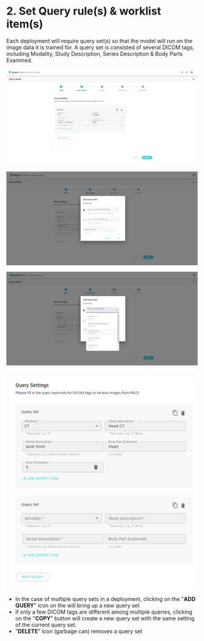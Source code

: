 # 2. Set Query rule(s) & worklist item(s)

Each deployment will require query set(s) so that the model will run on the image data it is trained for. A query set is consisted of several DICOM tags, including Modality, Study Description, Series Description & Body Parts Examined.

![](../../.gitbook/assets/Deeploy-adm-4-1-2.png)

![Other than the 4 DICOM tags listed, additional query items can be added to make the deployment more specific](../../.gitbook/assets/adm-4-1-2-2.png)

![](../../.gitbook/assets/adm-4-1-2-3.png)

![](../../.gitbook/assets/adm-4-1-2-4.png)

* In the case of multiple query sets in a deployment, clicking on the "**ADD QUERY**" icon on the will bring up a new query set
* if only a few DICOM tags are different among multiple queries, clicking on the "**COPY**" button will create a new query set with the same setting of the current query set.
* "**DELETE**" icon (garbage can) removes a query set
